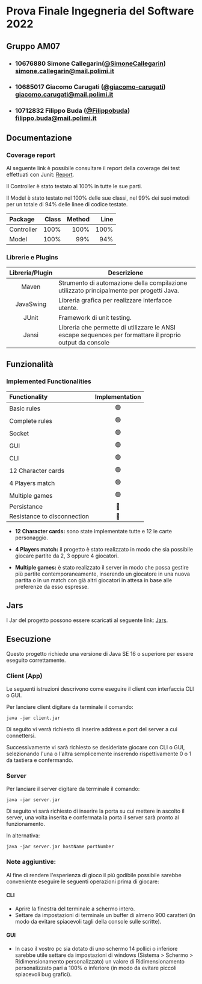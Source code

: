  # Prova Finale Ingegneria del Software 2022
## Gruppo AM07

- ###   10676880    Simone Callegarin([@SimoneCallegarin](https://github.com/SimoneCallegarin))<br>simone.callegarin@mail.polimi.it
- ###   10685017    Giacomo Carugati ([@giacomo-carugati](https://github.com/giacomo-carugati))<br>giacomo.carugati@mail.polimi.it
- ###   10712832    Filippo Buda ([@Filippobuda](https://github.com/Filippobuda))<br>filippo.buda@mail.polimi.it

## Documentazione

### Coverage report
Al seguente link è possibile consultare il report della coverage dei test effettuati con Junit: [Report](https://github.com/SimoneCallegarin/ingsw2022-AM07/tree/master/deliverables/CoverageReport).

Il Controller è stato testato al 100% in tutte le sue parti.

Il Model è stato testato nel 100% delle sue classi, nel 99% dei suoi metodi per un totale di 94% delle linee di codice testate.

| Package     | Class | Method | Line |
|:------------|------:|-------:|-----:|
| Controller  |  100% |   100% | 100% |
| Model       |  100% |    99% |  94% |


### Librerie e Plugins
|Libreria/Plugin|Descrizione|
|:-------------:|-----------|
|     Maven     | Strumento di automazione della compilazione utilizzato principalmente per progetti Java. |
|   JavaSwing   | Libreria grafica per realizzare interfacce utente. |
|     JUnit     | Framework di unit testing. |
|     Jansi     | Libreria che permette di utilizzare le ANSI escape sequences per formattare il proprio output da console |



## Funzionalità

### Implemented Functionalities

| Functionality      | Implementation |
|:-------------------|:--------------:|
| Basic rules        | 🟢 |
| Complete rules     | 🟢 |
| Socket             | 🟢 |
| GUI                | 🟢 |
| CLI                | 🟢 |
| 12 Character cards | 🟢 |
| 4 Players match    | 🟢 |
| Multiple games     | 🟢 |
| Persistance        | 🔴 |
| Resistance to disconnection | 🔴 |


- **12 Character cards:**  sono state implementate tutte e 12 le carte personaggio.

- **4 Players match:**  il progetto è stato realizzato in modo che sia possibile giocare partite da 2, 3 oppure 4 giocatori.

- **Multiple games:**  è stato realizzato il server in modo che possa gestire più partite contemporaneamente, inserendo un giocatore in una nuova partita o in un match                       con già altri giocatori in attesa in base alle preferenze da esso espresse.



## Jars
I Jar del progetto possono essere scaricati al seguente link: [Jars](https://github.com/SimoneCallegarin/ingsw2022-AM07/tree/master/deliverables/Jar).

## Esecuzione
Questo progetto richiede una versione di Java SE 16 o superiore per essere eseguito correttamente.

### Client (App)
Le seguenti istruzioni descrivono come eseguire il client con interfaccia CLI o GUI.

Per lanciare client digitare da terminale il comando:
```
java -jar client.jar 
```

Di seguito vi verrà richiesto di inserire address e port del server a cui connettersi.

Successivamente vi sarà richiesto se desideriate giocare con CLI o GUI, selezionando l'una o l'altra semplicemente inserendo rispettivamente 0 o 1 da tastiera e confermando.

### Server
Per lanciare il server digitare da terminale il comando:
```
java -jar server.jar 
```

Di seguito vi sarà richiesto di inserire la porta su cui mettere in ascolto il server, una volta inserita e confermata la porta il server sarà pronto al funzionamento.

In alternativa:
```
java -jar server.jar hostName portNumber
```


### Note aggiuntive:
Al fine di rendere l'esperienza di gioco il più godibile possibile sarebbe conveniente eseguire le seguenti operazioni prima di giocare:

#### CLI
- Aprire la finestra del terminale a schermo intero.
- Settare da impostazioni di terminale un buffer di almeno 900 caratteri (in modo da evitare spiacevoli tagli della console sulle scritte).

#### GUI
- In caso il vostro pc sia dotato di uno schermo 14 pollici o inferiore sarebbe utile settare da impostazioni di windows (Sistema > Schermo > Ridimensionamento personalizzato) un valore di Ridimensionamento personalizzato pari a 100% o inferiore (in modo da evitare piccoli spiacevoli bug grafici).
